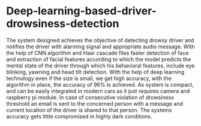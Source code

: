 # Deep-learning-based-driver-drowsiness-detection
The system designed achieves the objective of detecting drowsy driver and notifies the driver with alarming signal and appropriate audio message. With the help of CNN algorithm and Haar cascade files faster detection of face and extraction of facial features according to which the model predicts the mental state of the driver through which his behavioral features, include eye blinking, yawning and head tilt detection. With the help of deep learning technology even if the size is small, we get high accuracy, with the algorithm in place, the accuracy of 96% is achieved. As system is compact, and can be easily integrated in modern cars as it just requires camera and raspberry pi module. In case of consecutive violation of drowsiness threshold an email is sent to the concerned person with a message and current location of the driver is shared to that person. The systems accuracy gets little compromised in highly dark conditions. 
